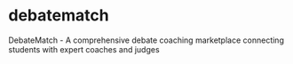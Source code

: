 # debatematch
DebateMatch - A comprehensive debate coaching marketplace connecting students with expert coaches and judges
